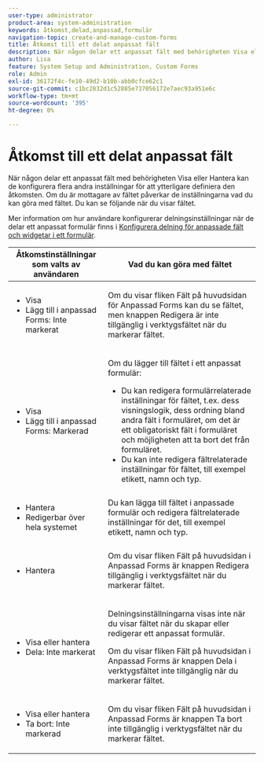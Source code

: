 ```yaml
---
user-type: administrator
product-area: system-administration
keywords: åtkomst,delad,anpassad,formulär
navigation-topic: create-and-manage-custom-forms
title: Åtkomst till ett delat anpassat fält
description: När någon delar ett anpassat fält med behörigheten Visa eller Hantera kan de konfigurera flera andra inställningar för att ytterligare definiera den åtkomsten. Om du är mottagare av fältet påverkar de inställningarna vad du kan göra med fältet. Du kan se följande när du visar fältet.
author: Lisa
feature: System Setup and Administration, Custom Forms
role: Admin
exl-id: 36172f4c-fe10-49d2-b10b-abb0cfce62c1
source-git-commit: c1bc2832d1c52885e737056172e7aec93a951e6c
workflow-type: tm+mt
source-wordcount: '395'
ht-degree: 0%

---
```


# Åtkomst till ett delat anpassat fält

När någon delar ett anpassat fält med behörigheten Visa eller Hantera kan de konfigurera flera andra inställningar för att ytterligare definiera den åtkomsten. Om du är mottagare av fältet påverkar de inställningarna vad du kan göra med fältet. Du kan se följande när du visar fältet.

Mer information om hur användare konfigurerar delningsinställningar när de delar ett anpassat formulär finns i [Konfigurera delning för anpassade fält och widgetar i ett formulär](/help/quicksilver/administration-and-setup/customize-workfront/create-manage-custom-forms/form-designer/manage-a-form/share-custom-fields.md).

<table style="table-layout:auto"> 
 <col> 
 <col> 
 <thead> 
  <tr> 
   <th>Åtkomstinställningar som valts av användaren</th> 
   <th>Vad du kan göra med fältet</th> 
  </tr> 
 </thead> 
 <tbody> 
  <tr> 
   <td> 
    <ul> 
     <li>Visa</li> 
     <li>Lägg till i anpassad Forms: Inte markerat</li> 
    </ul> </td> 
   <td> <p>Om du visar fliken Fält på huvudsidan för Anpassad Forms kan du se fältet, men knappen Redigera är inte tillgänglig i verktygsfältet när du markerar fältet.</p> </td> 
  </tr> 
  <tr> 
   <td> 
    <ul> 
     <li>Visa</li> 
     <li>Lägg till i anpassad Forms: Markerad</li> 
    </ul> </td> 
   <td> <p>Om du lägger till fältet i ett anpassat formulär:</p> 
    <ul> 
     <li>Du kan redigera formulärrelaterade inställningar för fältet, t.ex. dess visningslogik, dess ordning bland andra fält i formuläret, om det är ett obligatoriskt fält i formuläret och möjligheten att ta bort det från formuläret.</li> 
     <li>Du kan inte redigera fältrelaterade inställningar för fältet, till exempel etikett, namn och typ.</li> 
    </ul> </td> 
  </tr> 
  <tr> 
   <td> 
    <ul> 
     <li>Hantera</li> 
     <li>Redigerbar över hela systemet</li> 
    </ul> </td> 
   <td>Du kan lägga till fältet i anpassade formulär och redigera fältrelaterade inställningar för det, till exempel etikett, namn och typ.</td> 
  </tr> 
  <tr> 
   <td> 
    <ul> 
     <li>Hantera</li> 
    </ul> </td> 
   <td> <p>Om du visar fliken Fält på huvudsidan i Anpassad Forms är knappen Redigera tillgänglig i verktygsfältet när du markerar fältet.</p> </td> 
  </tr> 
  <tr> 
   <td> 
    <ul> 
     <li>Visa eller hantera</li> 
     <li>Dela: Inte markerat</li> 
    </ul> </td> 
   <td> <p>Delningsinställningarna visas inte när du visar fältet när du skapar eller redigerar ett anpassat formulär.</p> <p>Om du visar fliken Fält på huvudsidan i Anpassad Forms är knappen Dela i verktygsfältet inte tillgänglig när du markerar fältet.</p> </td> 
  </tr> 
  <tr> 
   <td> 
    <ul> 
     <li>Visa eller hantera</li> 
     <li>Ta bort: Inte markerad</li> 
    </ul> </td> 
   <td> <p>Om du visar fliken Fält på huvudsidan i Anpassad Forms är knappen Ta bort inte tillgänglig i verktygsfältet när du markerar fältet.</p> </td> 
  </tr> 
 </tbody> 
</table>
